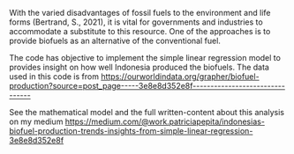 With the varied disadvantages of fossil fuels to the environment and life forms (Bertrand, S., 2021),
it is vital for governments and industries to accommodate a substitute to this resource.
One of the approaches is to provide biofuels as an alternative of the conventional fuel.

The code has objective to implement the simple linear regression model to provides insight on how well Indonesia produced the biofuels. 
The data used in this code is from https://ourworldindata.org/grapher/biofuel-production?source=post_page-----3e8e8d352e8f--------------------------------

See the mathematical model and the full written-content about this analysis on my medium
https://medium.com/@work.patriciapepita/indonesias-biofuel-production-trends-insights-from-simple-linear-regression-3e8e8d352e8f
